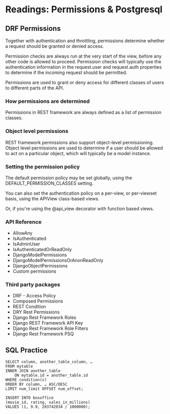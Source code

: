 # Readings: Permissions & Postgresql

## DRF Permissions

Together with authentication and throttling, permissions determine whether a request should be granted or denied access.

Permission checks are always run at the very start of the view, before any other code is allowed to proceed. Permission checks will typically use the authentication information in the request.user and request.auth properties to determine if the incoming request should be permitted.

Permissions are used to grant or deny access for different classes of users to different parts of the API.

### How permissions are determined

Permissions in REST framework are always defined as a list of permission classes.

### Object level permissions

REST framework permissions also support object-level permissioning. Object level permissions are used to determine if a user should be allowed to act on a particular object, which will typically be a model instance.

### Setting the permission policy

The default permission policy may be set globally, using the DEFAULT_PERMISSION_CLASSES setting.

You can also set the authentication policy on a per-view, or per-viewset basis, using the APIView class-based views.

Or, if you're using the @api_view decorator with function based views.

### API Reference

- AllowAny
- IsAuthenticated
- IsAdminUser
- IsAuthenticatedOrReadOnly
- DjangoModelPermissions
- DjangoModelPermissionsOrAnonReadOnly
- DjangoObjectPermissions
- Custom permissions

### Third party packages

- DRF - Access Policy
- Composed Permissions
- REST Condition
- DRY Rest Permissions
- Django Rest Framework Roles
- Django REST Framework API Key
- Django Rest Framework Role Filters
- Django Rest Framework PSQ


## SQL Practice

```commandline
SELECT column, another_table_column, …
FROM mytable
INNER JOIN another_table 
    ON mytable.id = another_table.id
WHERE condition(s)
ORDER BY column, … ASC/DESC
LIMIT num_limit OFFSET num_offset;
```

```commandline
INSERT INTO boxoffice
(movie_id, rating, sales_in_millions)
VALUES (1, 9.9, 283742034 / 1000000);
```